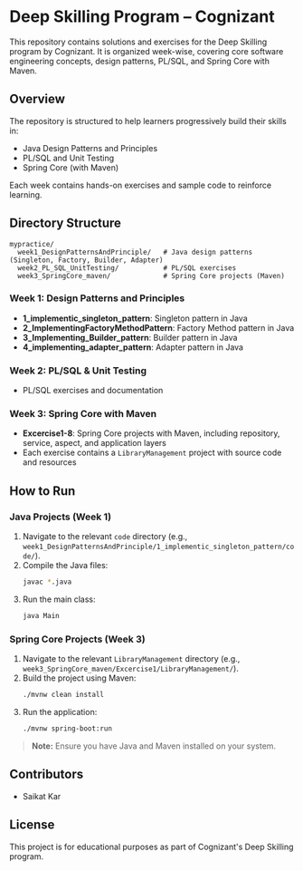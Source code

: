 # Deep Skilling Program – Cognizant

This repository contains solutions and exercises for the Deep Skilling program by Cognizant. It is organized week-wise, covering core software engineering concepts, design patterns, PL/SQL, and Spring Core with Maven.

## Overview

The repository is structured to help learners progressively build their skills in:
- Java Design Patterns and Principles
- PL/SQL and Unit Testing
- Spring Core (with Maven)

Each week contains hands-on exercises and sample code to reinforce learning.

## Directory Structure

```
mypractice/
  week1_DesignPatternsAndPrinciple/   # Java design patterns (Singleton, Factory, Builder, Adapter)
  week2_PL_SQL_UnitTesting/           # PL/SQL exercises
  week3_SpringCore_maven/             # Spring Core projects (Maven)
```

### Week 1: Design Patterns and Principles
- **1_implementic_singleton_pattern**: Singleton pattern in Java
- **2_ImplementingFactoryMethodPattern**: Factory Method pattern in Java
- **3_Implementing_Builder_pattern**: Builder pattern in Java
- **4_implementing_adapter_pattern**: Adapter pattern in Java

### Week 2: PL/SQL & Unit Testing
- PL/SQL exercises and documentation

### Week 3: Spring Core with Maven
- **Excercise1-8**: Spring Core projects with Maven, including repository, service, aspect, and application layers
- Each exercise contains a `LibraryManagement` project with source code and resources

## How to Run

### Java Projects (Week 1)
1. Navigate to the relevant `code` directory (e.g., `week1_DesignPatternsAndPrinciple/1_implementic_singleton_pattern/code/`).
2. Compile the Java files:
   ```sh
   javac *.java
   ```
3. Run the main class:
   ```sh
   java Main
   ```

### Spring Core Projects (Week 3)
1. Navigate to the relevant `LibraryManagement` directory (e.g., `week3_SpringCore_maven/Excercise1/LibraryManagement/`).
2. Build the project using Maven:
   ```sh
   ./mvnw clean install
   ```
3. Run the application:
   ```sh
   ./mvnw spring-boot:run
   ```

> **Note:** Ensure you have Java and Maven installed on your system.

## Contributors

- Saikat Kar

## License

This project is for educational purposes as part of Cognizant's Deep Skilling program. 